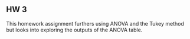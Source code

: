 ## HW 3
This homework assignment furthers using ANOVA and the Tukey method but looks into exploring the outputs of the ANOVA table.
